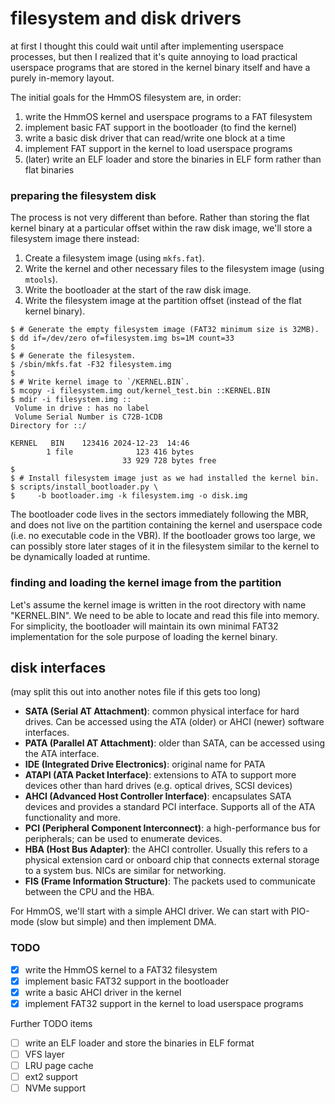 # filesystem and disk drivers

at first I thought this could wait until after implementing userspace
processes, but then I realized that it's quite annoying to load
practical userspace programs that are stored in the kernel binary
itself and have a purely in-memory layout.

The initial goals for the HmmOS filesystem are, in order:
1. write the HmmOS kernel and userspace programs to a FAT filesystem
2. implement basic FAT support in the bootloader (to find the kernel)
3. write a basic disk driver that can read/write one block at a time
4. implement FAT support in the kernel to load userspace programs
5. (later) write an ELF loader and store the binaries in ELF form
   rather than flat binaries

### preparing the filesystem disk

The process is not very different than before. Rather than storing the
flat kernel binary at a particular offset within the raw disk image,
we'll store a filesystem image there instead:

1. Create a filesystem image (using `mkfs.fat`).
2. Write the kernel and other necessary files to the filesystem image
   (using `mtools`).
3. Write the bootloader at the start of the raw disk image.
4. Write the filesystem image at the partition offset (instead of the
   flat kernel binary).

```
$ # Generate the empty filesystem image (FAT32 minimum size is 32MB).
$ dd if=/dev/zero of=filesystem.img bs=1M count=33
$
$ # Generate the filesystem.
$ /sbin/mkfs.fat -F32 filesystem.img
$
$ # Write kernel image to `/KERNEL.BIN`.
$ mcopy -i filesystem.img out/kernel_test.bin ::KERNEL.BIN
$ mdir -i filesystem.img ::
 Volume in drive : has no label
 Volume Serial Number is C72B-1CDB
Directory for ::/

KERNEL   BIN    123416 2024-12-23  14:46
        1 file              123 416 bytes
                         33 929 728 bytes free
$
$ # Install filesystem image just as we had installed the kernel bin.
$ scripts/install_bootloader.py \
$     -b bootloader.img -k filesystem.img -o disk.img
```

The bootloader code lives in the sectors immediately following the
MBR, and does not live on the partition containing the kernel and
userspace code (i.e. no executable code in the VBR). If the bootloader
grows too large, we can possibly store later stages of it in the
filesystem similar to the kernel to be dynamically loaded at runtime.

### finding and loading the kernel image from the partition

Let's assume the kernel image is written in the root directory with
name "KERNEL.BIN". We need to be able to locate and read this file
into memory. For simplicity, the bootloader will maintain its own
minimal FAT32 implementation for the sole purpose of loading the
kernel binary.

## disk interfaces

(may split this out into another notes file if this gets too long)

- **SATA (Serial AT Attachment)**: common physical interface for hard
  drives. Can be accessed using the ATA (older) or AHCI (newer)
  software interfaces.
- **PATA (Parallel AT Attachment)**: older than SATA, can be accessed
  using the ATA interface.
- **IDE (Integrated Drive Electronics)**: original name for PATA
- **ATAPI (ATA Packet Interface)**: extensions to ATA to support more
  devices other than hard drives (e.g. optical drives, SCSI devices)
- **AHCI (Advanced Host Controller Interface)**: encapsulates SATA
  devices and provides a standard PCI interface. Supports all of the
  ATA functionality and more.
- **PCI (Peripheral Component Interconnect)**: a high-performance bus
  for peripherals; can be used to enumerate devices.
- **HBA (Host Bus Adapter)**: the AHCI controller. Usually this refers
  to a physical extension card or onboard chip that connects external
  storage to a system bus. NICs are similar for networking.
- **FIS (Frame Information Structure)**: The packets used to
  communicate between the CPU and the HBA.

For HmmOS, we'll start with a simple AHCI driver. We can start with
PIO-mode (slow but simple) and then implement DMA.

### TODO
- [X] write the HmmOS kernel to a FAT32 filesystem
- [X] implement basic FAT32 support in the bootloader
- [X] write a basic AHCI driver in the kernel
- [X] implement FAT32 support in the kernel to load userspace programs

Further TODO items
- [ ] write an ELF loader and store the binaries in ELF format
- [ ] VFS layer
- [ ] LRU page cache
- [ ] ext2 support
- [ ] NVMe support
